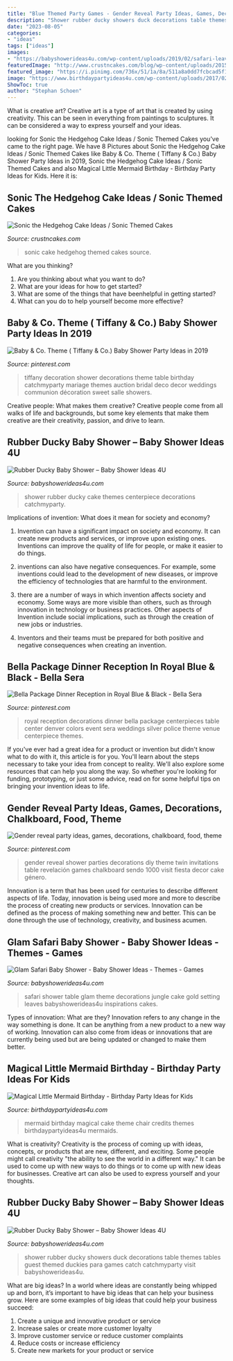 ```yaml
---
title: "Blue Themed Party Games - Gender Reveal Party Ideas, Games, Decorations, Chalkboard, Food, Theme"
description: "Shower rubber ducky showers duck decorations table themes tables guest themed duckies para games catch catchmyparty visit babyshowerideas4u"
date: "2023-08-05"
categories:
- "ideas"
tags: ["ideas"]
images:
- "https://babyshowerideas4u.com/wp-content/uploads/2019/02/safari-leaves-table-setting-600x800.jpg"
featuredImage: "http://www.crustncakes.com/blog/wp-content/uploads/2015/09/5ba43d64071829da6c6d1493f7b6bf03.jpg"
featured_image: "https://i.pinimg.com/736x/51/1a/8a/511a8a0dd7fcbcad5f1a7412f6099249.jpg?b=t"
image: "https://www.birthdaypartyideas4u.com/wp-content/uploads/2017/02/Magical-Little-Mermaid-Birthday-Blue-Cake-600x583.jpg"
ShowToc: true
author: "Stephan Schoen"
---
```



What is creative art?
Creative art is a type of art that is created by using creativity. This can be seen in everything from paintings to sculptures. It can be considered a way to express yourself and your ideas.

	

		
looking for Sonic the Hedgehog Cake Ideas / Sonic Themed Cakes you've came to the right page. We have 8 Pictures about Sonic the Hedgehog Cake Ideas / Sonic Themed Cakes like Baby &amp; Co. Theme ( Tiffany &amp; Co.) Baby Shower Party Ideas in 2019, Sonic the Hedgehog Cake Ideas / Sonic Themed Cakes and also Magical Little Mermaid Birthday - Birthday Party Ideas for Kids. Here it is:
		
    
## Sonic The Hedgehog Cake Ideas / Sonic Themed Cakes

<img loading=lazy src="http://www.crustncakes.com/blog/wp-content/uploads/2015/09/5ba43d64071829da6c6d1493f7b6bf03.jpg" onerror="this.onerror=null;this.src='https://tse3.mm.bing.net/th?id=OIP.U31XzZk3zP9MxjCvzdvGfQHaJ6&amp;pid=15.1';" alt="Sonic the Hedgehog Cake Ideas / Sonic Themed Cakes">

_Source: crustncakes.com_

>sonic cake hedgehog themed cakes source. 

	

What are you thinking?
1. Are you thinking about what you want to do?
2. What are your ideas for how to get started? 
3. What are some of the things that have beenhelpful in getting started?
4. What can you do to help yourself become more effective?

    
## Baby &amp; Co. Theme ( Tiffany &amp; Co.) Baby Shower Party Ideas In 2019

<img loading=lazy src="https://i.pinimg.com/736x/51/1a/8a/511a8a0dd7fcbcad5f1a7412f6099249.jpg?b=t" onerror="this.onerror=null;this.src='https://tse3.mm.bing.net/th?id=OIP.gJQknbYsIGnk9SNxlyEQRAHaJ3&amp;pid=15.1';" alt="Baby &amp; Co. Theme ( Tiffany &amp; Co.) Baby Shower Party Ideas in 2019">

_Source: pinterest.com_

>tiffany decoration shower decorations theme table birthday catchmyparty mariage themes auction bridal deco decor weddings communion décoration sweet salle showers. 

	

Creative people: What makes them creative?
Creative people come from all walks of life and backgrounds, but some key elements that make them creative are their creativity, passion, and drive to learn.

    
## Rubber Ducky Baby Shower – Baby Shower Ideas 4U

<img loading=lazy src="https://babyshowerideas4u.com/wp-content/uploads/2016/03/rubber-ducky-baby-shower-centerpiece-cake.jpeg" onerror="this.onerror=null;this.src='https://tse2.mm.bing.net/th?id=OIP._WmVU9VapLqs7fp-1SEEhgHaJ4&amp;pid=15.1';" alt="Rubber Ducky Baby Shower – Baby Shower Ideas 4U">

_Source: babyshowerideas4u.com_

>shower rubber ducky cake themes centerpiece decorations catchmyparty. 

	

Implications of invention: What does it mean for society and economy?
1. Invention can have a significant impact on society and economy. It can create new products and services, or improve upon existing ones. Inventions can improve the quality of life for people, or make it easier to do things.
2. inventions can also have negative consequences. For example, some inventions could lead to the development of new diseases, or improve the efficiency of technologies that are harmful to the environment.

3. there are a number of ways in which invention affects society and economy. Some ways are more visible than others, such as through innovation in technology or business practices. Other aspects of Invention include social implications, such as through the creation of new jobs or industries.

4. Inventors and their teams must be prepared for both positive and negative consequences when creating an invention.

    
## Bella Package Dinner Reception In Royal Blue &amp; Black - Bella Sera

<img loading=lazy src="https://i.pinimg.com/736x/c2/6e/a5/c26ea509c3e4103f4a9b9fdb660577fa--royal-blue-wedding-decorations-royal-blue-weddings.jpg" onerror="this.onerror=null;this.src='https://tse3.mm.bing.net/th?id=OIP.lnzWx2uXdJI320pBfWZbhAAAAA&amp;pid=15.1';" alt="Bella Package Dinner Reception in Royal Blue &amp; Black - Bella Sera">

_Source: pinterest.com_

>royal reception decorations dinner bella package centerpieces table center denver colors event sera weddings silver police theme venue centerpiece themes. 

	

If you've ever had a great idea for a product or invention but didn't know what to do with it, this article is for you. You'll learn about the steps necessary to take your idea from concept to reality. We'll also explore some resources that can help you along the way. So whether you're looking for funding, prototyping, or just some advice, read on for some helpful tips on bringing your invention ideas to life.

    
## Gender Reveal Party Ideas, Games, Decorations, Chalkboard, Food, Theme

<img loading=lazy src="https://i.pinimg.com/736x/fa/65/1f/fa651f74c8053dd0176ec0cbc9368445.jpg" onerror="this.onerror=null;this.src='https://tse4.mm.bing.net/th?id=OIP.fHbNkb_UxeBxJTXgfptAlgHaJ3&amp;pid=15.1';" alt="Gender reveal party ideas, games, decorations, chalkboard, food, theme">

_Source: pinterest.com_

>gender reveal shower parties decorations diy theme twin invitations table revelación games chalkboard sendo 1000 visit fiesta decor cake género. 

	

Innovation is a term that has been used for centuries to describe different aspects of life. Today, innovation is being used more and more to describe the process of creating new products or services. Innovation can be defined as the process of making something new and better. This can be done through the use of technology, creativity, and business acumen.

    
## Glam Safari Baby Shower - Baby Shower Ideas - Themes - Games

<img loading=lazy src="https://babyshowerideas4u.com/wp-content/uploads/2019/02/safari-leaves-table-setting-600x800.jpg" onerror="this.onerror=null;this.src='https://tse3.mm.bing.net/th?id=OIP.VRWQZyn0wAdpwCVBkBVBDAHaJ4&amp;pid=15.1';" alt="Glam Safari Baby Shower - Baby Shower Ideas - Themes - Games">

_Source: babyshowerideas4u.com_

>safari shower table glam theme decorations jungle cake gold setting leaves babyshowerideas4u inspirations cakes. 

	

Types of innovation: What are they?
Innovation refers to any change in the way something is done. It can be anything from a new product to a new way of working. Innovation can also come from ideas or innovations that are currently being used but are being updated or changed to make them better.

    
## Magical Little Mermaid Birthday - Birthday Party Ideas For Kids

<img loading=lazy src="https://www.birthdaypartyideas4u.com/wp-content/uploads/2017/02/Magical-Little-Mermaid-Birthday-Blue-Cake-600x583.jpg" onerror="this.onerror=null;this.src='https://tse3.mm.bing.net/th?id=OIP.kiE0DFj8we3upF80y4nicQHaHM&amp;pid=15.1';" alt="Magical Little Mermaid Birthday - Birthday Party Ideas for Kids">

_Source: birthdaypartyideas4u.com_

>mermaid birthday magical cake theme chair credits themes birthdaypartyideas4u mermaids. 

	

What is creativity?
Creativity is the process of coming up with ideas, concepts, or products that are new, different, and exciting. Some people might call creativity "the ability to see the world in a different way." It can be used to come up with new ways to do things or to come up with new ideas for businesses. Creative art can also be used to express yourself and your thoughts.

    
## Rubber Ducky Baby Shower – Baby Shower Ideas 4U

<img loading=lazy src="https://babyshowerideas4u.com/wp-content/uploads/2016/03/rubber-ducky-baby-shower-guest-tables.jpeg" onerror="this.onerror=null;this.src='https://tse2.mm.bing.net/th?id=OIP.289a7_XCCaP07XdNw-LJjwHaHD&amp;pid=15.1';" alt="Rubber Ducky Baby Shower – Baby Shower Ideas 4U">

_Source: babyshowerideas4u.com_

>shower rubber ducky showers duck decorations table themes tables guest themed duckies para games catch catchmyparty visit babyshowerideas4u. 

	

What are big ideas?
In a world where ideas are constantly being whipped up and born, it’s important to have big ideas that can help your business grow. Here are some examples of big ideas that could help your business succeed: 
1. Create a unique and innovative product or service 
2. Increase sales or create more customer loyalty 
3. Improve customer service or reduce customer complaints 
4. Reduce costs or increase efficiency 
5. Create new markets for your product or service 

